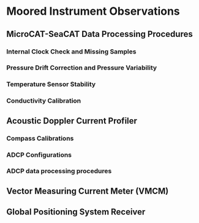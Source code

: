 # Moored Instrument Observations 

## MicroCAT-SeaCAT Data Processing Procedures 

### Internal Clock Check and Missing Samples 
### Pressure Drift Correction and Pressure Variability 
### Temperature Sensor Stability 
### Conductivity Calibration 

## Acoustic Doppler Current Profiler 

### Compass Calibrations 
### ADCP Configurations 
### ADCP data processing procedures 

## Vector Measuring Current Meter (VMCM) 

## Global Positioning System Receiver 

